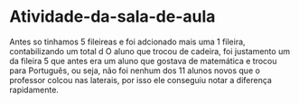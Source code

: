 # Atividade-da-sala-de-aula

Antes so tinhamos 5 fileireas e foi adcionado mais uma 1 fileira, contabilizando um total d
O aluno que trocou de cadeira, foi justamento um da fileira 5 que antes era um aluno que gostava de matemática e trocou para Português, ou seja,  não foi nenhum dos 11 alunos novos que o professor colcou nas laterais, por isso ele conseguiu notar a diferença rapidamente.
